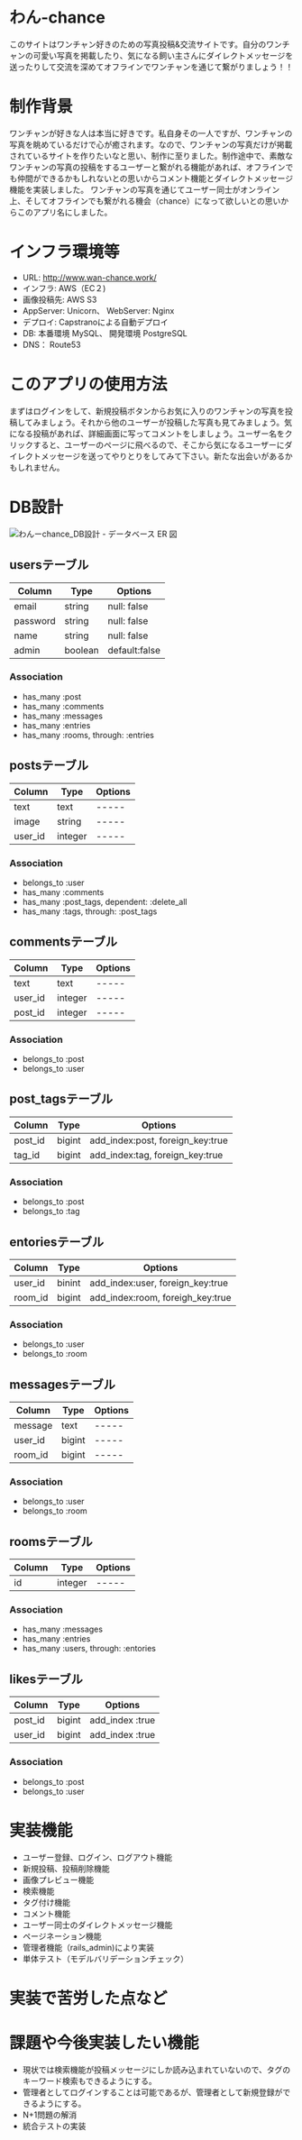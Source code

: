 # わん-chance
このサイトはワンチャン好きのための写真投稿&交流サイトです。自分のワンチャンの可愛い写真を掲載したり、気になる飼い主さんにダイレクトメッセージを送ったりして交流を深めてオフラインでワンチャンを通じて繋がりましょう！！


# 制作背景
ワンチャンが好きな人は本当に好きです。私自身その一人ですが、ワンチャンの写真を眺めているだけで心が癒されます。なので、ワンチャンの写真だけが掲載されているサイトを作りたいなと思い、制作に至りました。制作途中で、素敵なワンチャンの写真の投稿をするユーザーと繋がれる機能があれば、オフラインでも仲間ができるかもしれないとの思いからコメント機能とダイレクトメッセージ機能を実装しました。
ワンチャンの写真を通じてユーザー同士がオンライン上、そしてオフラインでも繋がれる機会（chance）になって欲しいとの思いからこのアプリ名にしました。


# インフラ環境等
- URL: http://www.wan-chance.work/
- インフラ: AWS（EC２)
- 画像投稿先: AWS S3
- AppServer: Unicorn、 WebServer: Nginx
- デプロイ: Capstranoによる自動デプロイ
- DB: 本番環境 MySQL、 開発環境 PostgreSQL 
- DNS： Route53

 
# このアプリの使用方法
まずはログインをして、新規投稿ボタンからお気に入りのワンチャンの写真を投稿してみましょう。それから他のユーザーが投稿した写真も見てみましょう。気になる投稿があれば、詳細画面に写ってコメントをしましょう。ユーザー名をクリックすると、ユーザーのページに飛べるので、そこから気になるユーザーにダイレクトメッセージを送ってやりとりをしてみて下さい。新たな出会いがあるかもしれません。


# DB設計

![わんーchance_DB設計 - データベース ER 図](https://user-images.githubusercontent.com/60055417/82001792-f6e9ce00-9696-11ea-8d05-8262e6a51d24.png)

## usersテーブル
|Column|Type|Options|
|------|----|-------|
|email|string|null: false|
|password|string|null: false|
|name|string|null: false|
|admin|boolean|default:false|
### Association
- has_many :post
- has_many :comments
- has_many :messages
- has_many :entries
- has_many :rooms, through: :entries 
## postsテーブル
|Column|Type|Options|
|------|----|-------|
|text|text|-----|
|image|string|-----|
|user_id|integer|-----|
### Association
- belongs_to :user
- has_many :comments
- has_many :post_tags, dependent: :delete_all
- has_many :tags, through: :post_tags
## commentsテーブル
|Column|Type|Options|
|------|----|-------|
|text|text|-----|
|user_id|integer|-----|
|post_id|integer|-----|
### Association
- belongs_to :post
- belongs_to :user
## post_tagsテーブル
|Column|Type|Options|
|------|----|-------|
|post_id|bigint|add_index:post, foreign_key:true|
|tag_id|bigint|add_index:tag, foreign_key:true|
### Association
- belongs_to :post
- belongs_to :tag
## entoriesテーブル
|Column|Type|Options|
|------|----|-------|
|user_id|binint|add_index:user, foreign_key:true|
|room_id|bigint|add_index:room, foreigh_key:true|
### Association
- belongs_to :user
- belongs_to :room
## messagesテーブル
|Column|Type|Options|
|------|----|-------|
|message|text|-----|
|user_id|bigint|-----|
|room_id|bigint|-----|
### Association
- belongs_to :user
- belongs_to :room
## roomsテーブル
|Column|Type|Options|
|------|----|-------|
|id|integer|-----|
### Association
- has_many :messages
- has_many :entries
- has_many :users, through: :entories
## likesテーブル
|Column|Type|Options|
|------|----|-------|
|post_id|bigint|add_index :true|
|user_id|bigint|add_index :true|
### Association
- belongs_to :post
- belongs_to :user


# 実装機能
- ユーザー登録、ログイン、ログアウト機能
- 新規投稿、投稿削除機能
- 画像プレビュー機能
- 検索機能
- タグ付け機能
- コメント機能
- ユーザー同士のダイレクトメッセージ機能
- ページネーション機能
- 管理者機能（rails_admin)により実装
- 単体テスト（モデルバリデーションチェック）


# 実装で苦労した点など


# 課題や今後実装したい機能
- 現状では検索機能が投稿メッセージにしか読み込まれていないので、タグのキーワード検索もできるようにする。
- 管理者としてログインすることは可能であるが、管理者として新規登録ができるようにする。
- N+1問題の解消
- 統合テストの実装
